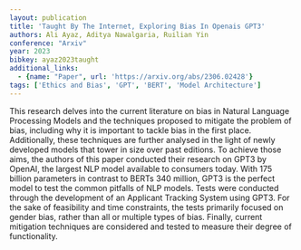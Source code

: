 ```yaml
---
layout: publication
title: 'Taught By The Internet, Exploring Bias In Openais GPT3'
authors: Ali Ayaz, Aditya Nawalgaria, Ruilian Yin
conference: "Arxiv"
year: 2023
bibkey: ayaz2023taught
additional_links:
  - {name: "Paper", url: 'https://arxiv.org/abs/2306.02428'}
tags: ['Ethics and Bias', 'GPT', 'BERT', 'Model Architecture']
---
```

This research delves into the current literature on bias in Natural Language
Processing Models and the techniques proposed to mitigate the problem of bias,
including why it is important to tackle bias in the first place. Additionally,
these techniques are further analysed in the light of newly developed models
that tower in size over past editions. To achieve those aims, the authors of
this paper conducted their research on GPT3 by OpenAI, the largest NLP model
available to consumers today. With 175 billion parameters in contrast to BERTs
340 million, GPT3 is the perfect model to test the common pitfalls of NLP
models. Tests were conducted through the development of an Applicant Tracking
System using GPT3. For the sake of feasibility and time constraints, the tests
primarily focused on gender bias, rather than all or multiple types of bias.
Finally, current mitigation techniques are considered and tested to measure
their degree of functionality.
